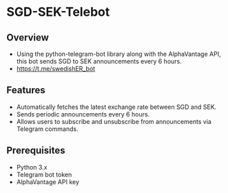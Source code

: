 ﻿# SGD-SEK-Telebot

## Overview
- Using the python-telegram-bot library along with the AlphaVantage API, this bot sends SGD to SEK announcements every 6 hours.
- https://t.me/swedishER_bot

## Features
- Automatically fetches the latest exchange rate between SGD and SEK.
- Sends periodic announcements every 6 hours.
- Allows users to subscribe and unsubscribe from announcements via Telegram commands.

## Prerequisites
- Python 3.x
- Telegram bot token
- AlphaVantage API key

